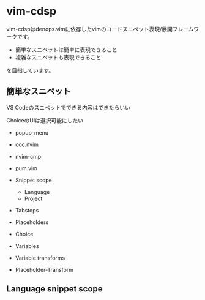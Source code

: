 # vim-cdsp

vim-cdspはdenops.vimに依存したvimのコードスニペット表現/展開フレームワークです。

- 簡単なスニペットは簡単に表現できること
- 複雑なスニペットも表現できること

を目指しています。

## 簡単なスニペット

VS Codeのスニペットでできる内容はできたらいい

ChoiceのUIは選択可能にしたい

- popup-menu
- coc.nvim
- nvim-cmp
- pum.vim

- Snippet scope
  - Language
  - Project
- Tabstops
- Placeholders
- Choice
- Variables
- Variable transforms
- Placeholder-Transform

## Language snippet scope
